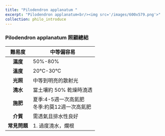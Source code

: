 ```yaml
---
title: "Pilodendron applanatum "
excerpt: "Pilodendron applanatum<br/><img src='/images/600x579.png'>"
collection: philo_introduce
---
```


### Pilodendron applanatum 照顧總結

|**難易度**|中等偏容易 |
|:-:|-|
|**濕度**|50%-80%|
|**溫度**|20°C-30°C|
|**光照**|中等到明亮的散射光|
|**澆水**|當土壤約 50% 乾燥時澆透|
|**施肥**|夏季:4-5週一次高氮肥<br>冬季:約莫12週一次高氮肥|
|**介質**|需透氣且排水性良好|
|**常見問題**|1. 過度澆水，爛根|
